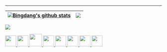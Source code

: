 

<hr>

| <a href="https://cakepanit.com/"><img align="center" src="https://github-readme-stats.vercel.app/api?username=bingdang&show_icons=true&include_all_commits=true&theme=buefy&hide_border=true" alt="Bingdang's github stats" /></a> | <a href="https://cakepanit.com/"><img align="center" src="https://github-readme-stats.vercel.app/api/top-langs/?username=bingdang&layout=compact&theme=buefy&hide_border=true" /></a> |
| ------------- | ------------- |

[![](https://github-readme-activity-graph.cyclic.app/graph?username=bingdang&theme=github&hide_border=true)](https://cakepanit.com/)

<!-- <code><a href="https://cakepanit.com/tags/Golang/" title="Golang"><img height="20" alt="golang" src="https://go.dev/favicon.ico"></a></code> 
<code><a href="https://cakepanit.com/tags/OPS/" title="Linux"><img height="20" alt="linux" src="https://www.linux.org/favicon.ico"></a></code>
<code><a href="https://cakepanit.com/tags/Kubernetes/" title="Kubernetes"><img height="20" alt="kubernetes" src="https://kubernetes.io/images/favicon.png"></a></code>
<code><a href="https://cakepanit.com/tags/Docker/" title="Docker"><img height="20" alt="docker" src="https://www.docker.com/favicon.ico"></a></code>
<code><a href="https://cakepanit.com/tags/Terraform/" title="Terraform"><img height="20" alt="terraform" src="https://www.terraform.io/favicon.ico"></a></code>
<code><a href="https://cakepanit.com/tags/MySQL/" title="MySQL"><img height="20" alt="mysql" src="https://labs.mysql.com/common/themes/sakila/favicon.ico"></a></code> -->

<p float="left">
    <a href="https://cakepanit.com/tags/Golang/" title="Golang">
        <img src="https://cdn.jsdelivr.net/gh/devicons/devicon/icons/go/go-original.svg" width="35" />
    </a>
    <a href="https://cakepanit.com/tags/OPS/" title="Linux">
        <img src="https://cdn.jsdelivr.net/gh/devicons/devicon/icons/linux/linux-original.svg" width="35" />
    </a>
    <a href="https://cakepanit.com/tags/Docker/" title="Docker">
        <img src="https://cdn.jsdelivr.net/gh/devicons/devicon/icons/docker/docker-original.svg" width="40" />
    </a>
    <a href="https://cakepanit.com/tags/Kubernetes/" title="Kubernetes">
        <img src="https://cdn.jsdelivr.net/gh/devicons/devicon/icons/kubernetes/kubernetes-plain.svg" width="35" />
    </a>
    <a href="https://cakepanit.com/tags/MySQL/" title="MySQL">
        <img src="https://cdn.jsdelivr.net/gh/devicons/devicon/icons/mysql/mysql-original.svg" width="35" />
    </a>
    <a href="https://cakepanit.com/tags/Redis/" title="Redis">
        <img src="https://cdn.jsdelivr.net/gh/devicons/devicon/icons/redis/redis-original.svg" width="35" />
    </a>
    <a href="https://cakepanit.com/tags/MongoDB/" title="MongoDB">
        <img src="https://cdn.jsdelivr.net/gh/devicons/devicon/icons/mongodb/mongodb-original.svg" width="35" />
    </a>
    <a href="https://cakepanit.com/tags/Terraform/" title="Terraform">
        <img src="https://cdn.jsdelivr.net/gh/devicons/devicon/icons/terraform/terraform-original.svg" width="35" />
    </a>
</p>

